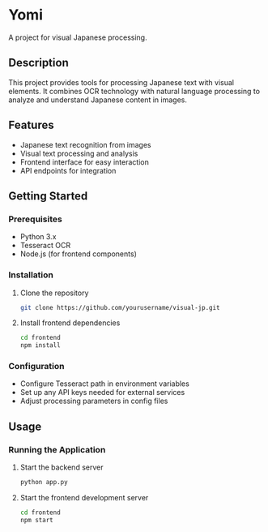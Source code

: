 # Yomi

A project for visual Japanese processing.

## Description

This project provides tools for processing Japanese text with visual elements. It combines OCR technology with natural language processing to analyze and understand Japanese content in images.

## Features

- Japanese text recognition from images
- Visual text processing and analysis
- Frontend interface for easy interaction
- API endpoints for integration

## Getting Started

### Prerequisites

- Python 3.x
- Tesseract OCR
- Node.js (for frontend components)

### Installation

1. Clone the repository
   ```bash
   git clone https://github.com/yourusername/visual-jp.git
   ```
2. Install frontend dependencies
   ```bash
   cd frontend
   npm install
   ```
### Configuration

- Configure Tesseract path in environment variables
- Set up any API keys needed for external services
- Adjust processing parameters in config files

## Usage

### Running the Application

1. Start the backend server
   ```bash
   python app.py
   ```
2. Start the frontend development server
   ```bash
   cd frontend
   npm start
   ```